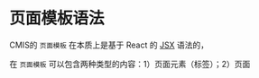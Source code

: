 # 页面模板语法

CMIS的 ```页面模板``` 在本质上是基于 React 的 [JSX](#https://facebook.github.io/react/docs/jsx-in-depth.html) 语法的，

在 ```页面模板``` 可以包含两种类型的内容：1）页面元素（标签）；2）页面